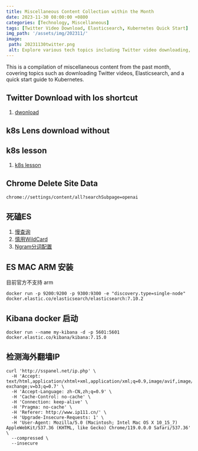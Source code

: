 ```yaml
---
title: Miscellaneous Content Collection within the Month
date: 2023-11-30 08:00:00 +0800
categories: [Technology, Miscellaneous]
tags: [Twitter Video Download, Elasticsearch, Kubernetes Quick Start]
img_path: '/assets/img/202311/'
image:
 path: 20231130twitter.png
 alt: Explore various tech topics including Twitter video downloading, Elasticsearch, and a quick intro to Kubernetes within our collection.
---
```

This is a compilation of miscellaneous content from the past month, covering topics such as downloading Twitter videos, Elasticsearch, and a quick start guide to Kubernetes.



## Twitter Download with Ios shortcut 

1. [dwonload](http://dl.fastwave.tw/twitter/update)

## k8s Lens download without

## k8s lesson


1. [k8s lesson](https://juejin.cn/user/2963939081856328/posts)


## Chrome Delete Site Data

```shell
chrome://settings/content/all?searchSubpage=openai
```

## 死磕ES

1. [慢查询](https://mp.weixin.qq.com/s/RTpBaFpNELQCO6VE0KMfsw)
2. [慎用WildCard](https://mp.weixin.qq.com/s/JO0YM-t5EdDgzOP_0_r6Ow)
3. [Ngram分词配置](https://mp.weixin.qq.com/s?__biz=MzI2NDY1MTA3OQ==&mid=2247484758&idx=1&sn=1fa663c5f8b85a82ef25f8453af88394&chksm=eaa82d7edddfa4682a2ff4de9465d8d6fc99a6f925c3f018c0e77b6ee8f59406c687854648cf&scene=21#wechat_redirect)


## ES MAC ARM 安装

目前官方不支持 arm
```shell
docker run -p 9200:9200 -p 9300:9300 -e "discovery.type=single-node" docker.elastic.co/elasticsearch/elasticsearch:7.10.2
```


## Kibana docker 启动

```shell
docker run --name my-kibana -d -p 5601:5601 docker.elastic.co/kibana/kibana:7.15.0
```


## 检测海外翻墙IP

```shell
curl 'http://sspanel.net/ip.php' \
  -H 'Accept: text/html,application/xhtml+xml,application/xml;q=0.9,image/avif,image/webp,image/apng,*/*;q=0.8,application/signed-exchange;v=b3;q=0.7' \
  -H 'Accept-Language: zh-CN,zh;q=0.9' \
  -H 'Cache-Control: no-cache' \
  -H 'Connection: keep-alive' \
  -H 'Pragma: no-cache' \
  -H 'Referer: http://www.ip111.cn/' \
  -H 'Upgrade-Insecure-Requests: 1' \
  -H 'User-Agent: Mozilla/5.0 (Macintosh; Intel Mac OS X 10_15_7) AppleWebKit/537.36 (KHTML, like Gecko) Chrome/119.0.0.0 Safari/537.36' \
  --compressed \
  --insecure
```
